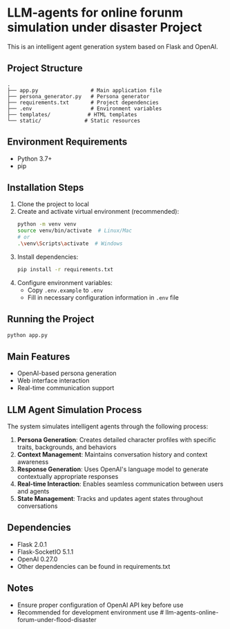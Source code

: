 # LLM-agents for online forunm simulation under disaster Project

This is an intelligent agent generation system based on Flask and OpenAI.

## Project Structure

```
.
├── app.py                 # Main application file
├── persona_generator.py   # Persona generator
├── requirements.txt       # Project dependencies
├── .env                   # Environment variables
├── templates/            # HTML templates
└── static/              # Static resources
```

## Environment Requirements

- Python 3.7+
- pip

## Installation Steps

1. Clone the project to local
2. Create and activate virtual environment (recommended):
   ```bash
   python -m venv venv
   source venv/bin/activate  # Linux/Mac
   # or
   .\venv\Scripts\activate  # Windows
   ```
3. Install dependencies:
   ```bash
   pip install -r requirements.txt
   ```
4. Configure environment variables:
   - Copy `.env.example` to `.env`
   - Fill in necessary configuration information in `.env` file

## Running the Project

```bash
python app.py
```

## Main Features

- OpenAI-based persona generation
- Web interface interaction
- Real-time communication support

## LLM Agent Simulation Process

The system simulates intelligent agents through the following process:

1. **Persona Generation**: Creates detailed character profiles with specific traits, backgrounds, and behaviors
2. **Context Management**: Maintains conversation history and context awareness
3. **Response Generation**: Uses OpenAI's language model to generate contextually appropriate responses
4. **Real-time Interaction**: Enables seamless communication between users and agents
5. **State Management**: Tracks and updates agent states throughout conversations

## Dependencies

- Flask 2.0.1
- Flask-SocketIO 5.1.1
- OpenAI 0.27.0
- Other dependencies can be found in requirements.txt

## Notes

- Ensure proper configuration of OpenAI API key before use
- Recommended for development environment use # llm-agents-online-forum-under-flood-disaster
